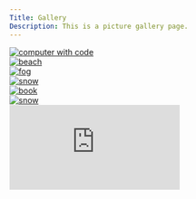 ```yaml
---
Title: Gallery
Description: This is a picture gallery page.
---
```


<div class = "gallery">
    <a href = "image/code.jpg">
        <div class = "galleryimage">
            <picture>
                <source media="(min-width: 780px)" srcset="image/code.jpg?w=375&crop-to-fit&aspect-ratio=1.0">
                <img src="image/code.jpg?w=780&crop-to-fit&aspect-ratio=1.0" class="max-width" alt="computer with code">
            </picture>
        </div>
    </a>
    <a href = "image/beach.jpg">
        <div class = "galleryimage">
            <picture>
                <source media="(min-width: 780px)" srcset="image/beach.jpg?w=375&crop-to-fit&aspect-ratio=1.0">
                <img src="image/beach.jpg?w=375&crop-to-fit&aspect-ratio=1.0" class="max-width" alt="beach">
            </picture>
        </div>
    </a>
    <a href = "image/fog.jpg">
        <div class = "galleryimage">
            <picture>
                <source media="(min-width: 780px)" srcset="image/fog.jpg?h=375&crop-to-fit&aspect-ratio=1.0">
                <img src="image/fog.jpg?w=375&crop-to-fit&aspect-ratio=1.0" class="max-width" alt="fog">
            </picture>
        </div>
    </a>
    <a href = "image/snow.jpg">
        <div class = "galleryimage">
            <picture>
                <source media="(min-width: 780px)" srcset="image/snow.jpg?w=375&crop-to-fit&aspect-ratio=1.0">
                <img src="image/snow.jpg?w=375&crop-to-fit&aspect-ratio=1.0" class="max-width" alt="snow">
            </picture>
        </div>
    </a>
    <a href = "image/book.jpg">
        <div class = "galleryimage">
            <picture>
                <source media="(min-width: 780px)" srcset="image/book.jpg?w=375&crop-to-fit&aspect-ratio=1.0">
                <img src="image/book.jpg?w=375&crop-to-fit&aspect-ratio=1.0" class="max-width" alt="book">
            </picture>
        </div>
    </a>
    <a href = "image/snow2.jpg">
        <div class = "galleryimage">
            <picture>
                <source media="(min-width: 780px)" srcset="image/snow2.jpg?w=375&crop-to-fit&aspect-ratio=1.0">
                <img src="image/snow2.jpg?w=375&crop-to-fit&aspect-ratio=1.0" class="max-width" alt="snow">
            </picture>
        </div>
    </a>
</div>

<div class="embed-container">
    <iframe src="https://www.youtube.com/embed/dQw4w9WgXcQ?si=P8lzzo5W0wV0LHWk" frameborder="0" title="Rickroll" allowfullscreen></iframe>
</div>